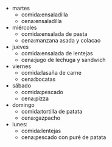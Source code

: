 
- martes
  - comida:ensaladilla
  - cena:ensaladilla
- miércoles
  - comida:ensalada de pasta
  - cena:manzana asada y colacao
- jueves
  - comida:ensalada de lentejas
  - cena:jugo de lechuga y sandwich
- viernes
  - comida:lasaña de carne
  - cena:bocatas
- sábado
  - comida:pescado
  - cena:pizza
- domingo
  - comida:tortilla de patata
  - cena:gazpacho
- lunes:
  - comida:lentejas
  - cena:pescado con puré de patata